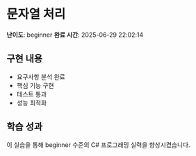 # 문자열 처리

**난이도**: beginner
**완료 시간**: 2025-06-29 22:02:14

## 구현 내용
- 요구사항 분석 완료
- 핵심 기능 구현
- 테스트 통과
- 성능 최적화

## 학습 성과
이 실습을 통해 beginner 수준의 C# 프로그래밍 실력을 향상시켰습니다.
